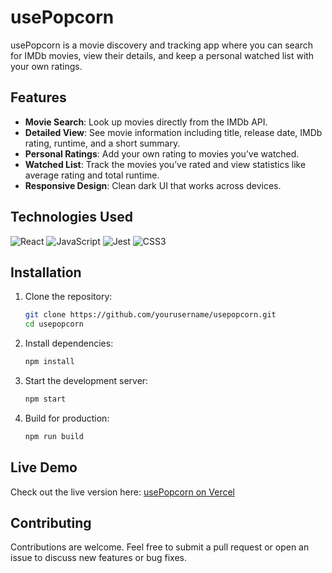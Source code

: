 # usePopcorn

usePopcorn is a movie discovery and tracking app where you can search for IMDb movies, view their details, and keep a personal watched list with your own ratings.

## Features
- **Movie Search**: Look up movies directly from the IMDb API.
- **Detailed View**: See movie information including title, release date, IMDb rating, runtime, and a short summary.
- **Personal Ratings**: Add your own rating to movies you’ve watched.
- **Watched List**: Track the movies you’ve rated and view statistics like average rating and total runtime.
- **Responsive Design**: Clean dark UI that works across devices.

## Technologies Used
![React](https://img.shields.io/badge/react-%2320232a.svg?style=for-the-badge&logo=react&logoColor=%2361DAFB)
![JavaScript](https://img.shields.io/badge/javascript-%23323330.svg?style=for-the-badge&logo=javascript&logoColor=%23F7DF1E)
![Jest](https://img.shields.io/badge/jest-%23C21325.svg?style=for-the-badge&logo=jest&logoColor=white)
![CSS3](https://img.shields.io/badge/css3-%231572B6.svg?style=for-the-badge&logo=css3&logoColor=white)

## Installation

1. Clone the repository:
   ```sh
   git clone https://github.com/yourusername/usepopcorn.git
   cd usepopcorn
   ````

2. Install dependencies:

   ```sh
   npm install
   ```

3. Start the development server:

   ```sh
   npm start
   ```

4. Build for production:

   ```sh
   npm run build
   ```

## Live Demo

Check out the live version here: [usePopcorn on Vercel](https://usepopcorn-production.vercel.app)

## Contributing

Contributions are welcome. Feel free to submit a pull request or open an issue to discuss new features or bug fixes.
